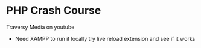# PHP Crash Course

Traversy Media on youtube

- Need XAMPP to run it locally try live reload extension and see if it works
